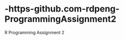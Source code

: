 -https-github.com-rdpeng-ProgrammingAssignment2
===============================================

R Programming Assignment 2
